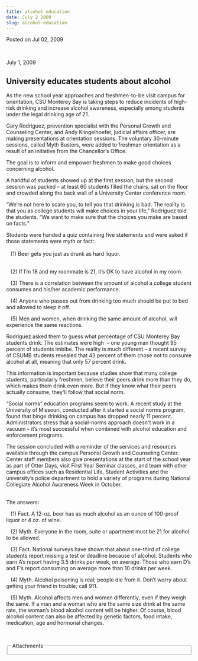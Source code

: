 ```yaml
---
title: alcohol education
date: July 2 2009
slug: alcohol-education
---
```


 



<span class="date">Posted on Jul 02, 2009    </span>
<p>&#xA0;</p>
<p>July 1, 2009</p>
<h2>University educates students about alcohol<br/></h2>
<p>As the new school year approaches and freshmen-to-be visit
campus for orientation, CSU Monterey Bay is taking steps to reduce
incidents of high-risk drinking and increase alcohol awareness,
especially among students under the legal drinking age of 21.</p>
<p>Gary Rodriguez, prevention specialist with the Personal Growth
and Counseling Center, and Andy Klingelhoefer, judicial affairs
officer, are making presentations at orientation sessions. The
voluntary 30-minute sessions, called Myth Busters, were added to
freshman orientation as a result of an initiative from the
Chancellor&#x2019;s Office.</p>
<p>The goal is to inform and empower freshmen to make good choices
concerning alcohol.</p>
<p>A handful of students showed up at the first session, but the
second session was packed &#x2013; at least 60 students filled the chairs,
sat on the floor and crowded along the back wall of a University
Center conference room.</p>
<p>&#x201C;We&#x2019;re not here to scare you, to tell you that drinking is bad.
The reality is that you as college students will make choices in
your life,&#x201D; Rodriguez told the students. &#x201C;We want to make sure that
the choices you make are based on facts.&#x201D;</p>
<p>Students were handed a quiz containing five statements and were
asked if those statements were myth or fact:<br>
<br>
&#xA0;&#xA0; (1) Beer gets you just as drunk as hard liquor.</br></br></p>
<p>&#xA0;&#xA0; (2) If I&#x2019;m 18 and my roommate is 21, it&#x2019;s OK to
have alcohol in my room.</p>
<p>&#xA0;&#xA0; (3) There is a correlation between the amount of
alcohol a college student consumes and his/her academic
performance.</p>
<p>&#xA0;&#xA0; (4) Anyone who passes out from drinking too much
should be put to bed and allowed to sleep it off.</p>
<p>&#xA0;&#xA0; (5) Men and women, when drinking the same amount of
alcohol, will experience the same reactions.</p>
<p>Rodriguez asked them to guess what percentage of CSU Monterey
Bay students drink. The estimates were high&#xA0; &#x2013; one young man
thought 95 percent of students imbibe. The reality is much
different &#x2013; a recent survey of CSUMB students revealed that 43
percent of them chose not to consume alcohol at all, meaning that
only 57 percent drink.</p>
<p>This information is important because studies show that many
college students, particularly freshmen, believe their peers drink
more than they do, which makes them drink even more. But if they
know what their peers actually consume, they&apos;ll follow that social
norm.</p>
<p>&#x201C;Social norms&#x201D; education programs seem to work. A recent study
at the University of Missouri, conducted after it started a social
norms program, found that binge drinking on campus has dropped
nearly 11 percent. Administrators stress that a social-norms
approach doesn&apos;t work in a vacuum &#x2013; it&#x2019;s most successful when
combined with alcohol education and enforcement programs.</p>
<p>The session concluded with a reminder of the services and
resources available through the campus Personal Growth and
Counseling Center. Center staff members also give presentations at
the start of the school year as part of Otter Days, visit First
Year Seminar classes, and team with other campus offices such as
Residential Life, Student Activities and the university&#x2019;s police
department to hold a variety of programs during National Collegiate
Alcohol Awareness Week in October.</p>
<p><br>
The answers:</br></p>
<p>&#xA0;&#xA0; (1) Fact. A 12-oz. beer has as much alcohol as an
ounce of 100-proof liquor or 4 oz. of wine.</p>
<p>&#xA0;&#xA0; (2) Myth. Everyone in the room, suite or apartment
must be 21 for alcohol to be allowed.</p>
<p>&#xA0;&#xA0; (3) Fact. National surveys have shown that about
one-third of college students report missing a test or deadline
because of alcohol. Students who earn A&#x2019;s report having 3.5 drinks
per week, on average. Those who earn D&#x2019;s and F&#x2019;s report consuming
on average more than 10 drinks per week.</p>
<p>&#xA0;&#xA0; (4) Myth. Alcohol poisoning is real; people die
from it. Don&#x2019;t worry about getting your friend in trouble; call
911.</p>
<p>&#xA0;&#xA0; (5) Myth. Alcohol affects men and women
differently, even if they weigh the same. If a man and a woman who
are the same size drink at the same rate, the woman&#x2019;s blood alcohol
content will be higher. Of course, blood alcohol content can also
be affected by genetic factors, food intake, medication, age and
hormonal changes.</p>
<p>&#xA0;</p>
<fieldset class="fieldgroup group-attachments">
<legend>Attachments</legend>
<div class="field field-type-emvideo field-field-attach-video">
<div class="field-items">
<div class="field-item odd">
<div class="emvideo emvideo-video emvideo-"/>
</div>
</div>
</div>
</fieldset>





 
